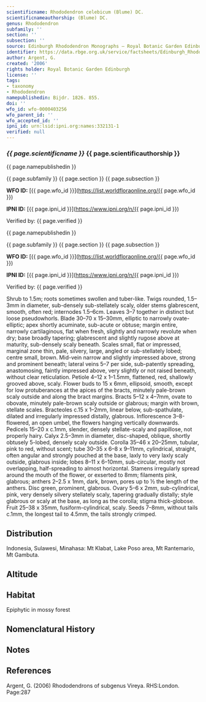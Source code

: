 ```yaml
---
scientificname: Rhododendron celebicum (Blume) DC.
scientificnameauthorship: (Blume) DC.
genus: Rhododendron
subfamily: ''
section: ''
subsection: ''
source: Edinburgh Rhododendron Monographs – Royal Botanic Garden Edinburgh
identifier: https://data.rbge.org.uk/service/factsheets/Edinburgh_Rhododendron_Monographs.xhtml
author: Argent, G.
created: '2006'
rights holder: Royal Botanic Garden Edinburgh
license: ''
tags:
- taxonomy
- Rhododendron
namepublishedin: Bijdr. 1826. 855.
doi: ''
wfo_id: wfo-0000403256
wfo_parent_id: ''
wfo_accepted_id: ''
ipni_id: urn:lsid:ipni.org:names:332131-1
verified: null
---
```

### _{{ page.scientificname }}_ {{ page.scientificauthorship }}
 {{ page.namepublishedin }}

{{ page.subfamily }} {{ page.section }} {{ page.subsection }}

**WFO ID:** [{{ page.wfo_id }}](https://list.worldfloraonline.org/{{ page.wfo_id }})

**IPNI ID:** [{{ page.ipni_id }}](https://www.ipni.org/n/{{ page.ipni_id }})

Verified by: {{ page.verified }}

 {{ page.namepublishedin }}

{{ page.subfamily }} {{ page.section }} {{ page.subsection }}

**WFO ID:** [{{ page.wfo_id }}](https://list.worldfloraonline.org/{{ page.wfo_id }})

**IPNI ID:** [{{ page.ipni_id }}](https://www.ipni.org/n/{{ page.ipni_id }})

Verified by: {{ page.verified }}



Shrub to 1.5m; roots sometimes swollen and tuber-like. Twigs rounded, 1.5–3mm in diameter, sub-densely sub-stellately scaly, older stems glabrescent, smooth, often red; internodes 1.5–6cm. Leaves 3–7 together in distinct but loose pseudowhorls. Blade 30–70 x 15–30mm, elliptic to narrowly ovate-elliptic; apex shortly acuminate, sub-acute or obtuse; margin entire, narrowly cartilaginous, flat when fresh, slightly and narrowly revolute when dry; base broadly tapering; glabrescent and slightly rugose above at maturity, sub-densely scaly beneath. Scales small, flat or impressed, marginal zone thin, pale, silvery, large, angled or sub-stellately lobed; centre small, brown. Mid-vein narrow and slightly impressed above, strong and prominent beneath; lateral veins 5–7 per side, sub-patently spreading, anastomosing, faintly impressed above, very slightly or not raised beneath, without clear reticulation. Petiole 4–12 x 1–1.5mm, flattened, red, shallowly grooved above, scaly. Flower buds to 15 x 6mm, ellipsoid, smooth, except for low protuberances at the apices of the bracts, minutely pale-brown scaly outside and along the bract margins. Bracts 5–12 x 4–7mm, ovate to obovate, minutely pale-brown scaly outside or glabrous; margin with brown, stellate scales. Bracteoles c.15 x 1–2mm, linear below, sub-spathulate, dilated and irregularly impressed distally, glabrous. Inflorescence 3–8-flowered, an open umbel, the flowers hanging vertically downwards. Pedicels 15–20 x c.1mm, slender, densely stellate-scaly and papillose, not properly hairy. Calyx 2.5–3mm in diameter, disc-shaped, oblique, shortly obtusely 5-lobed, densely scaly outside. Corolla 35–46 x 20–25mm, tubular, pink to red, without scent; tube 30–35 x 6–8 x 9–11mm, cylindrical, straight, often angular and strongly pouched at the base, laxly to very laxly scaly outside, glabrous inside; lobes 8–11 x 6–10mm, sub-circular, mostly not overlapping, half-spreading to almost horizontal. Stamens irregularly spread around the mouth of the flower, or exserted to 8mm; filaments pink, glabrous; anthers 2–2.5 x 1mm, dark, brown, pores up to ½ the length of the anthers. Disc green, promi­nent, glabrous. Ovary 5–6 x 2mm, sub-cylindrical, pink, very densely silvery stellately scaly, tapering gradually distally; style glabrous or scaly at the base, as long as the corolla; stigma thick-globose. Fruit 25–38 x 35mm, fusiform-cylindrical, scaly. Seeds 7–8mm, without tails c.1mm, the longest tail to 4.5mm, the tails strongly crimped.

## Distribution
Indonesia, Sulawesi, Minahasa: Mt Klabat, Lake Poso area, Mt Rantemario, Mt Gambuta.

## Altitude


## Habitat
Epiphytic in mossy forest

## Nomenclatural History

                       
## Notes


## References

Argent, G. (2006) Rhododendrons of subgenus Vireya. RHS:London. Page:287
